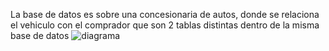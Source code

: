 La base de datos es sobre una concesionaria de autos, donde se relaciona el vehiculo con el comprador que son 2 tablas distintas dentro de la misma base de datos
![diagrama](https://github.com/user-attachments/assets/diagrama.png) 
